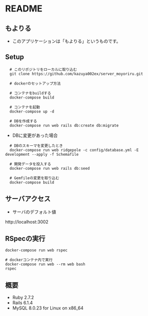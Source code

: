 # README

## もよりる

- このアプリケーションは「もよりる」というものです。

## Setup

```
  # このリポジトリをローカルに取り込む
  git clone https://github.com/kazuya002ex/server_moyoriru.git

  # dockerのセットアップ方法

  # コンテナをbuildする
  docker-compose build

  # コンテナを起動
  docker-compose up -d

  # DBを作成する
  docker-compose run web rails db:create db:migrate
```

- DBに変更があった場合

```
  # DBのスキーマを変更したとき
  docker-compose run web ridgepole -c config/database.yml -E development --apply -f Schemafile

  # 開発データを投入する
  docker-compose run web rails db:seed

  # Gemfileの変更を取り込む
  docker-compose build
```

## サーバアクセス

- サーバのデフォルト値

http://localhost:3002


## RSpecの実行

```
docker-compose run web rspec

# dockerコンテナ内で実行
docker-compose run web --rm web bash
rspec
```

## 概要

- Ruby 2.7.2
- Rails 6.1.4
- MySQL 8.0.23 for Linux on x86_64
